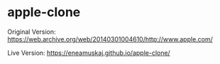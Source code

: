 # apple-clone
Original Version: https://web.archive.org/web/20140301004610/http://www.apple.com/

Live Version: https://eneamuskaj.github.io/apple-clone/
